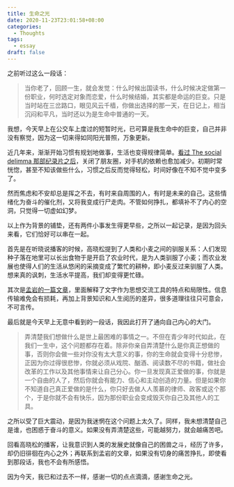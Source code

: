 ```yaml
---
title: 生命之光
date: 2020-11-23T23:01:58+08:00
categories:
  - Thoughts
tags:
  - essay
draft: false
---
```


之前听过这么一段话：

> 当你老了，回顾一生，就会发觉：什么时候出国读书，什么时候决定做第一份职业，何时选定对象而恋爱，什么时候结婚，其实都是命运的巨变。只是当时站在三岔路口，眼见风云千樯，你做出选择的那一天，在日记上，相当沉闷和平凡，当时还以为是生命中普通的一天。

我想，今天早上在公交车上度过的短暂时光，已可算是我生命中的巨变，自己并非没有察觉，因为这一切来得如同阳光普照，万象更新。

近几年来，渐渐开始习惯有规划地做事，生活也变得规律简单。[看过 The social delimma 那部纪录片之后](/posts/the-social-dilemma/)，关闭了朋友圈，对手机的依赖也愈加减少。初期时常恍惚，甚至不知该做些什么，习惯之后反而觉得轻松，时间好像在不知不觉中变多了。

然而焦虑和不安却总是挥之不去，有时来自周围的人，有时是未来的自己。这些情绪化为奋斗的催化剂，又将我变成行尸走肉。不管如何挣扎，都填补不了内心的空洞，只觉得一切虚如幻梦。

以上作为背景的铺垫，还有两件小事发生得更早些，之所以一起记录，是因为回头来看，它们恰好可以串在一起。

首先是在听晓说播客的时候，高晓松提到了人类和小麦之间的驯服关系：人们发现种子落在地里可以长出食物于是开启了农业时代，是为人类驯服了小麦；而农业发展也使得人们的生活从悠闲的采摘变成了繁忙的耕种，即小麦反过来驯服了人类。想来真的讽刺，生活水平提高，我们却变得更忙碌。

其次是[孟岩的一篇文章](https://mp.weixin.qq.com/s/uikReWOEaNxkH6Ws5fmHrw)，里面解释了文字作为思想交流工具的特点和局限性。信息传输难免会有损耗，再加上背景知识和人生阅历的差异，很多道理往往只可意会，不可言传。

最后就是今天早上无意中看到的一段话，我因此打开了通向自己内心的大门。

> 弄清楚我们想做什么是世上最困难的事情之一。不但在青少年时代如此，在我们一生中，这个问题都存在着。除非你亲自弄清楚什么是你真正想做的事，否则你会做一些对你没有太大意义的事，你的生命就会变得十分悲惨，正因为你过得很悲惨，你就必须从戏院、酗酒、阅读数不尽的书籍，做社会改革的工作以及其他事情来让自己分心。你一旦发现真正爱做的事，你就是一个自由的人了，然后你就会有能力、信心和主动创造的力量。但是如果你不知道自己真正爱做的是什么，你只好去做人人羡慕的律师、政客或这个那个，于是你就不会有快乐，因为那份职业会变成毁灭你自己及其他人的工具。

之所以受了巨大震动，是因为我迷惘在这个问题上太久了。同样，我未想清楚自己是谁，也困惑于奋斗的意义。如果没有弄清楚这些，可能越努力，就会越痛苦吧。

回看高晓松的播客，让我意识到人类的发展史就像自己的困兽之斗，经历了许多，却仍旧徘徊在内心之外；再联系到孟岩的文章，如果没有切身的痛苦挣扎，即使看到那段话，我也不会有所感悟。

因为今天，我已和过去不一样，感谢一切的点点滴滴，感谢生命之光。

